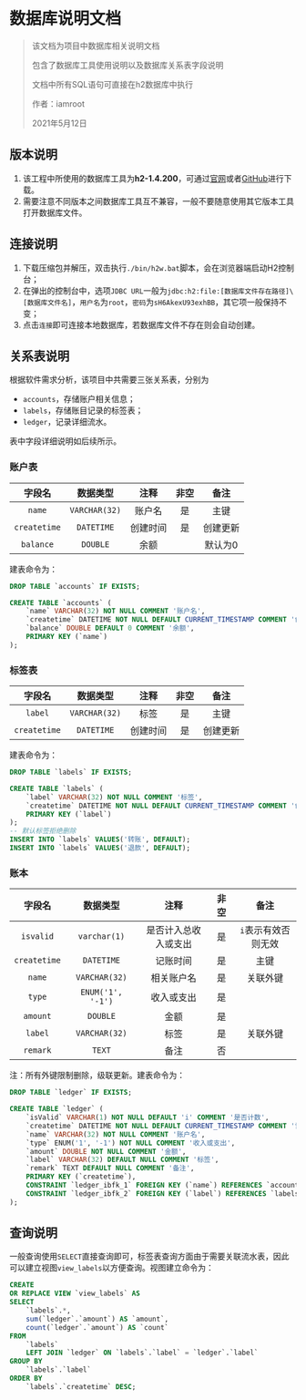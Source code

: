 # 数据库说明文档

> 该文档为项目中数据库相关说明文档
> 
> 包含了数据库工具使用说明以及数据库关系表字段说明
> 
> 文档中所有SQL语句可直接在h2数据库中执行
> 
> 作者：iamroot
> 
> 2021年5月12日

## 版本说明

1. 该工程中所使用的数据库工具为**h2-1.4.200**，可通过[官网](http://www.h2database.com/html/download.html)或者[GitHub](https://github.com/h2database/h2database)进行下载。
1. 需要注意不同版本之间数据库工具互不兼容，一般不要随意使用其它版本工具打开数据库文件。

## 连接说明

1. 下载压缩包并解压，双击执行`./bin/h2w.bat`脚本，会在浏览器端启动H2控制台；
1. 在弹出的控制台中，选项`JDBC URL`一般为`jdbc:h2:file:[数据库文件存在路径]\[数据库文件名]`，`用户名`为`root`，`密码`为`sH6AkexU93exhBB`，其它项一般保持不变；
1. 点击`连接`即可连接本地数据库，若数据库文件不存在则会自动创建。

## 关系表说明

根据软件需求分析，该项目中共需要三张关系表，分别为
- `accounts`，存储账户相关信息；
- `labels`，存储账目记录的标签表；
- `ledger`，记录详细流水。

表中字段详细说明如后续所示。

### 账户表

|    字段名    |   数据类型    |   注释   | 非空 |   备注   |
| :----------: | :-----------: | :------: | :--: | :------: |
|    `name`    | `VARCHAR(32)` |  账户名  |  是  |   主键   |
| `createtime` |  `DATETIME`   | 创建时间 |  是  | 创建更新 |
|  `balance`   |   `DOUBLE`    |   余额   |      | 默认为0  |

建表命令为：

```sql
DROP TABLE `accounts` IF EXISTS;

CREATE TABLE `accounts` (
    `name` VARCHAR(32) NOT NULL COMMENT '账户名',
    `createtime` DATETIME NOT NULL DEFAULT CURRENT_TIMESTAMP COMMENT '创建时间',
    `balance` DOUBLE DEFAULT 0 COMMENT '余额',
    PRIMARY KEY (`name`)
);
```

### 标签表

|    字段名    |   数据类型    |   注释   | 非空 |   备注   |
| :----------: | :-----------: | :------: | :--: | :------: |
|   `label`    | `VARCHAR(32)` |   标签   |  是  |   主键   |
| `createtime` |  `DATETIME`   | 创建时间 |  是  | 创建更新 |

建表命令为：

```sql
DROP TABLE `labels` IF EXISTS;

CREATE TABLE `labels` (
    `label` VARCHAR(32) NOT NULL COMMENT '标签',
    `createtime` DATETIME NOT NULL DEFAULT CURRENT_TIMESTAMP COMMENT '创建时间',
    PRIMARY KEY (`label`)
);
-- 默认标签拒绝删除
INSERT INTO `labels` VALUES('转账', DEFAULT);
INSERT INTO `labels` VALUES('退款', DEFAULT);
```

### 账本

|    字段名    |     数据类型      |         注释         | 非空 |        备注         |
| :----------: | :---------------: | :------------------: | :--: | :-----------------: |
|  `isvalid`   |   `varchar(1)`    | 是否计入总收入或支出 |  是  | `i`表示有效否则无效 |
| `createtime` |    `DATETIME`     |       记账时间       |  是  |        主键         |
|    `name`    |   `VARCHAR(32)`   |      相关账户名      |  是  |      关联外键       |
|    `type`    | `ENUM('1', '-1')` |      收入或支出      |  是  |                     |
|   `amount`   |     `DOUBLE`      |         金额         |  是  |                     |
|   `label`    |   `VARCHAR(32)`   |         标签         |  是  |      关联外键       |
|   `remark`   |      `TEXT`       |         备注         |  否  |                     |

注：所有外键限制删除，级联更新。建表命令为：

```sql
DROP TABLE `ledger` IF EXISTS;

CREATE TABLE `ledger` (
    `isValid` VARCHAR(1) NOT NULL DEFAULT 'i' COMMENT '是否计数',
    `createtime` DATETIME NOT NULL DEFAULT CURRENT_TIMESTAMP COMMENT '记账时间',
    `name` VARCHAR(32) NOT NULL COMMENT '账户名',
    `type` ENUM('1', '-1') NOT NULL COMMENT '收入或支出',
    `amount` DOUBLE NOT NULL COMMENT '金额',
    `label` VARCHAR(32) DEFAULT NULL COMMENT '标签',
    `remark` TEXT DEFAULT NULL COMMENT '备注',
    PRIMARY KEY (`createtime`),
    CONSTRAINT `ledger_ibfk_1` FOREIGN KEY (`name`) REFERENCES `accounts` (`name`) ON DELETE RESTRICT ON UPDATE CASCADE,
    CONSTRAINT `ledger_ibfk_2` FOREIGN KEY (`label`) REFERENCES `labels` (`label`) ON DELETE RESTRICT ON UPDATE CASCADE
);
```

## 查询说明

一般查询使用`SELECT`直接查询即可，标签表查询方面由于需要关联流水表，因此可以建立视图`view_labels`以方便查询。视图建立命令为：

```sql
CREATE
OR REPLACE VIEW `view_labels` AS
SELECT
    `labels`.*,
    sum(`ledger`.`amount`) AS `amount`,
    count(`ledger`.`amount`) AS `count`
FROM
    `labels`
    LEFT JOIN `ledger` ON `labels`.`label` = `ledger`.`label`
GROUP BY
    `labels`.`label`
ORDER BY
    `labels`.`createtime` DESC;
```